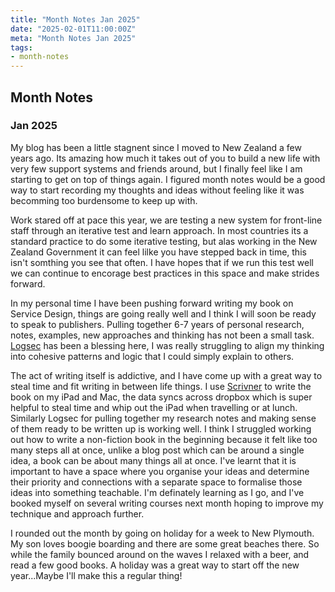 ```yaml
---
title: "Month Notes Jan 2025"
date: "2025-02-01T11:00:00Z"
meta: "Month Notes Jan 2025"
tags:
- month-notes
---
```

## Month Notes 

### Jan 2025

My blog has been a little stagnent since I moved to New Zealand a few years ago. Its amazing how much it takes out of you to build a new life with very few support systems and friends around, but I finally feel like I am starting to get on top of things again. I figured month notes would be a good way to start recording my thoughts and ideas without feeling like it was becomming too burdensome to keep up with.

Work stared off at pace this year, we are testing a new system for front-line staff through an iterative test and learn approach. In most countries its a standard practice to do some iterative testing, but alas working in the New Zealand Government it can feel lilke you have stepped back in time, this isn't somthing you see that often. I have hopes that if we run this test well we can continue to encorage best practices in this space and make strides forward.

In my personal time I have been pushing forward writing my book on Service Design, things are going really well and I think I will soon be ready to speak to publishers. Pulling together 6-7 years of personal research, notes, examples, new approaches and thinking has not been a small task. [Logsec](https://logseq.com) has been a blessing here, I was really struggling to align my thinking into  cohesive patterns and logic that I could simply explain to others.

The act of writing itself is addictive, and I have come up with a great way to steal time and fit writing in between life things. I use [Scrivner](https://www.literatureandlatte.com/scrivener/overview?fpr=arye66) to write the book on my iPad and Mac, the data syncs across dropbox which is super helpful to steal time and whip out the iPad when travelling or at lunch. Similarly Logsec for pulling together my research notes and making sense of them ready to be written up is working well. I think I struggled working out how to write a non-fiction book in the beginning because it felt like too many steps all at once, unlike a blog post which can be around a single idea, a book can be about many things all at once. I've learnt that it is important to have a space where you organise your ideas and determine their priority and connections with a separate space to formalise those ideas into something teachable. I'm definately learning as I go, and I've booked myself on several writing courses next month hoping to improve my technique and approach further.

I rounded out the month by going on holiday for a week to New Plymouth. My son loves boogie boarding and there are some great beaches there. So while the family bounced around on the waves I relaxed with a beer, and read a few good books. A holiday was a great way to start off the new year...Maybe I'll make this a regular thing!

